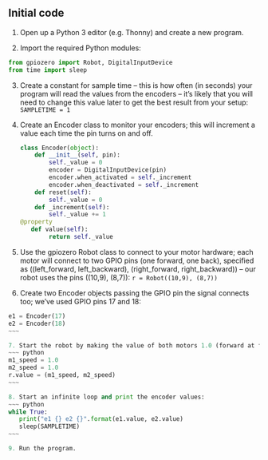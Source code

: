 ## Initial code

1. Open up a Python 3 editor (e.g. Thonny) and create a new program.

2. Import the required Python modules:
~~~ python
from gpiozero import Robot, DigitalInputDevice
from time import sleep
~~~

3. Create a constant for sample time – this is how often (in seconds) your program will read the values from the encoders – it’s likely that you will need to change this value later to get the best result from your setup:
`SAMPLETIME = 1`

4. Create an Encoder class to monitor your encoders; this will increment a value each time the pin turns on and off.
	~~~ python
	class Encoder(object):
		def __init__(self, pin):
			self._value = 0
			encoder = DigitalInputDevice(pin)
			encoder.when_activated = self._increment
			encoder.when_deactivated = self._increment
		def reset(self):
			self._value = 0
		def _increment(self):
			self._value += 1
	@property
	   def value(self):
			return self._value
	~~~

5. Use the gpiozero Robot class to connect to your motor hardware; each motor will connect to two GPIO pins (one forward, one back), specified as ((left_forward, left_backward), (right_forward, right_backward)) – our robot uses the pins ((10,9), (8,7)):
`r = Robot((10,9), (8,7))`

6. Create two Encoder objects passing the GPIO pin the signal connects too; we’ve used GPIO pins 17 and 18: 
~~~~ python
e1 = Encoder(17)
e2 = Encoder(18)
~~~

7. Start the robot by making the value of both motors 1.0 (forward at full speed):
~~~ python
m1_speed = 1.0
m2_speed = 1.0
r.value = (m1_speed, m2_speed)
~~~

8. Start an infinite loop and print the encoder values:
~~~ python
while True:
   print("e1 {} e2 {}".format(e1.value, e2.value)
   sleep(SAMPLETIME)
~~~

9. Run the program.





